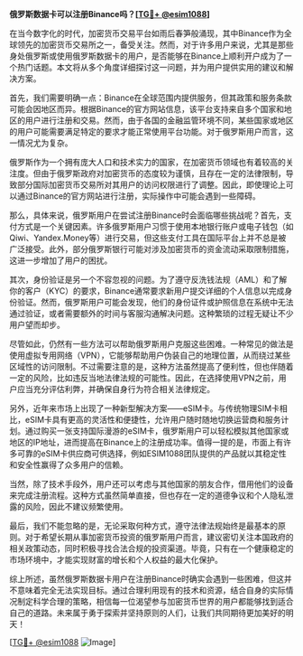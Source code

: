 **俄罗斯数据卡可以注册Binance吗？[[TG💪+ @esim1088](https://t.me/s/esim1088)]**

在当今数字化的时代，加密货币交易平台如雨后春笋般涌现，其中Binance作为全球领先的加密货币交易所之一，备受关注。然而，对于许多用户来说，尤其是那些身处俄罗斯或使用俄罗斯数据卡的用户，是否能够在Binance上顺利开户成为了一个热门话题。本文将从多个角度详细探讨这一问题，并为用户提供实用的建议和解决方案。

首先，我们需要明确一点：Binance在全球范围内提供服务，但其政策和服务条款可能会因地区而异。根据Binance的官方网站信息，该平台支持来自多个国家和地区的用户进行注册和交易。然而，由于各国的金融监管环境不同，某些国家或地区的用户可能需要满足特定的要求才能正常使用平台功能。对于俄罗斯用户而言，这一情况尤为复杂。

俄罗斯作为一个拥有庞大人口和技术实力的国家，在加密货币领域也有着较高的关注度。但由于俄罗斯政府对加密货币的态度较为谨慎，且存在一定的法律限制，导致部分国际加密货币交易所对其用户的访问权限进行了调整。因此，即使理论上可以通过Binance的官方网站进行注册，实际操作中可能会遇到一些障碍。

那么，具体来说，俄罗斯用户在尝试注册Binance时会面临哪些挑战呢？首先，支付方式是一个关键因素。许多俄罗斯用户习惯于使用本地银行账户或电子钱包（如Qiwi、Yandex.Money等）进行交易，但这些支付工具在国际平台上并不总是被广泛接受。此外，部分俄罗斯银行可能对涉及加密货币的资金流动采取限制措施，这进一步增加了用户的困扰。

其次，身份验证是另一个不容忽视的问题。为了遵守反洗钱法规（AML）和了解你的客户（KYC）的要求，Binance通常要求新用户提交详细的个人信息以完成身份验证。然而，俄罗斯用户可能会发现，他们的身份证件或护照信息在系统中无法通过验证，或者需要额外的时间与客服沟通解决问题。这种繁琐的过程无疑让不少用户望而却步。

尽管如此，仍然有一些方法可以帮助俄罗斯用户克服这些困难。一种常见的做法是使用虚拟专用网络（VPN），它能够帮助用户伪装自己的地理位置，从而绕过某些区域性的访问限制。不过需要注意的是，这种方法虽然提高了便利性，但也伴随着一定的风险，比如违反当地法律法规的可能性。因此，在选择使用VPN之前，用户应当充分评估利弊，并确保自身行为符合相关法律规定。

另外，近年来市场上出现了一种新型解决方案——eSIM卡。与传统物理SIM卡相比，eSIM卡具有更高的灵活性和便捷性，允许用户随时随地切换运营商和服务计划。通过购买一张支持国际漫游的eSIM卡，俄罗斯用户可以轻松模拟其他国家或地区的IP地址，进而提高在Binance上的注册成功率。值得一提的是，市面上有许多可靠的eSIM卡供应商可供选择，例如ESIM1088团队提供的产品就以其稳定性和安全性赢得了众多用户的信赖。

当然，除了技术手段外，用户还可以考虑与其他国家的朋友合作，借用他们的设备来完成注册流程。这种方式虽然简单直接，但也存在一定的道德争议和个人隐私泄露的风险，因此不建议频繁使用。

最后，我们不能忽略的是，无论采取何种方式，遵守法律法规始终是最基本的原则。对于希望长期从事加密货币投资的俄罗斯用户而言，建议密切关注本国政府的相关政策动态，同时积极寻找合法合规的投资渠道。毕竟，只有在一个健康稳定的市场环境中，才能实现财富的增长和个人权益的最大化保护。

综上所述，虽然俄罗斯数据卡用户在注册Binance时确实会遇到一些困难，但这并不意味着完全无法实现目标。通过合理利用现有的技术和资源，结合自身的实际情况制定科学合理的策略，相信每一位渴望参与加密货币世界的用户都能够找到适合自己的道路。未来属于勇于探索并坚持原则的人们，让我们共同期待更加美好的明天！

[[TG💪+ @esim1088](https://t.me/s/esim1088) ![Image](https://i.postimg.cc/4NQfJmqS/Snipaste-2025-05-13-00-14-12.png)]